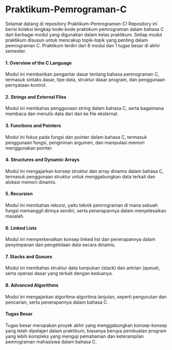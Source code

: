 # Praktikum-Pemrograman-C
Selamat datang di repository Praktikum-Pemrograman-C! Repository ini berisi koleksi lengkap kode-kode praktikum pemrograman dalam bahasa C dari berbagai modul yang digunakan dalam kelas praktikum. Setiap modul praktikum disusun untuk mencakup topik-topik yang penting dalam pemrograman C. Praktikum terdiri dari 8 modul dan 1 tugas besar di akhir semester​.

#### 1. Overview of the C Language
Modul ini memberikan pengantar dasar tentang bahasa pemrograman C, termasuk sintaks dasar, tipe data, struktur dasar program, dan penggunaan pernyataan kontrol.

#### 2. Strings and External Files
Modul ini membahas penggunaan string dalam bahasa C, serta bagaimana membaca dan menulis data dari dan ke file eksternal.

#### 3. Functions and Pointers
Modul ini fokus pada fungsi dan pointer dalam bahasa C, termasuk penggunaan fungsi, pengiriman argumen, dan manipulasi memori menggunakan pointer.

#### 4. Structures and Dynamic Arrays
Modul ini mengajarkan konsep struktur dan array dinamis dalam bahasa C, termasuk penggunaan struktur untuk menggabungkan data terkait dan alokasi memori dinamis.

#### 5. Recursion
Modul ini membahas rekursi, yaitu teknik pemrograman di mana sebuah fungsi memanggil dirinya sendiri, serta penerapannya dalam menyelesaikan masalah.

#### 6. Linked Lists
Modul ini memperkenalkan konsep linked list dan penerapannya dalam penyimpanan dan pengelolaan data secara dinamis.

#### 7. Stacks and Queues
Modul ini membahas struktur data tumpukan (stack) dan antrian (queue), serta operasi dasar yang terkait dengan keduanya.

#### 8. Advanced Algorithms
Modul ini mengajarkan algoritma-algoritma lanjutan, seperti pengurutan dan pencarian, serta penerapannya dalam bahasa C.

#### Tugas Besar
Tugas besar merupakan proyek akhir yang menggabungkan konsep-konsep yang telah dipelajari dalam praktikum, biasanya berupa pembuatan program yang lebih kompleks yang menguji pemahaman dan keterampilan pemrograman mahasiswa dalam bahasa C.
